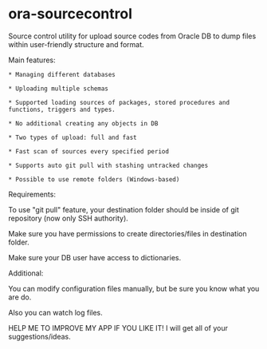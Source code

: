 # ora-sourcecontrol
Source control utility for upload source codes from Oracle DB to dump files within user-friendly structure and format.


Main features:

	* Managing different databases
	
	* Uploading multiple schemas
	
	* Supported loading sources of packages, stored procedures and functions, triggers and types.
	
	* No additional creating any objects in DB
	
	* Two types of upload: full and fast
	
	* Fast scan of sources every specified period
	
	* Supports auto git pull with stashing untracked changes
	
	* Possible to use remote folders (Windows-based)


Requirements:

To use "git pull" feature, your destination folder should be inside of git repository (now only SSH authority).

Make sure you have permissions to create directories/files in destination folder.

Make sure your DB user have access to dictionaries.


Additional:

You can modify configuration files manually, but be sure you know what you are do.

Also you can watch log files.


HELP ME TO IMPROVE MY APP IF YOU LIKE IT! I will get all of your suggestions/ideas.
